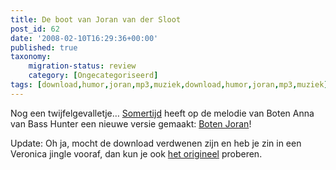 ```yaml
---
title: De boot van Joran van der Sloot
post_id: 62
date: '2008-02-10T16:29:36+00:00'
published: true
taxonomy:
    migration-status: review
    category: [Ongecategoriseerd]
tags: [download,humor,joran,mp3,muziek,download,humor,joran,mp3,muziek]
---
```

Nog een twijfelgevalletje… [Somertijd](http://www.somertijd.nl) heeft op de melodie van Boten Anna van Bass Hunter een nieuwe versie gemaakt: [Boten Joran](http://www.zshare.net/audio/72842899d85a62)!

Update: Oh ja, mocht de download verdwenen zijn en heb je zin in een Veronica jingle vooraf, dan kun je ook [het origineel](http://www.radioveronica.nl/assets/Image/MP3/J/joran_radioveronica.mp3) proberen.